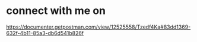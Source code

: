 # connect with me on

https://documenter.getpostman.com/view/12525558/Tzedf4Ka#83dd1369-632f-4b11-85a3-db6d541b826f